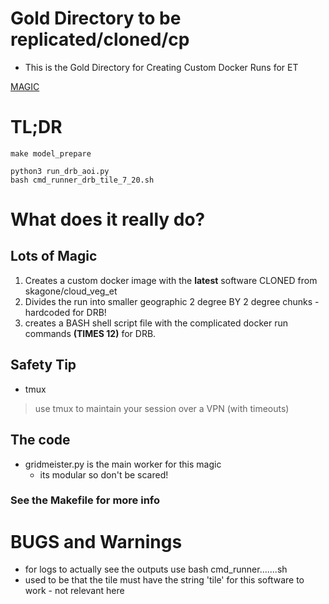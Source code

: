# Gold Directory to be replicated/cloned/cp
- This is the Gold Directory for Creating Custom Docker Runs for ET

[MAGIC](#lots-of-magic)
# TL;DR

```
make model_prepare
```

```
python3 run_drb_aoi.py
bash cmd_runner_drb_tile_7_20.sh

```

# What does it really do?

## Lots of Magic

1. Creates a custom docker image with the **latest** software CLONED from skagone/cloud_veg_et
2. Divides the run into smaller geographic 2 degree BY 2 degree chunks - hardcoded for DRB!
3. creates a BASH shell script file with the complicated docker run commands **(TIMES 12)** for DRB.

## Safety Tip

- tmux

> use tmux to maintain your session over a VPN (with timeouts)

## The code
- gridmeister.py is the main worker for this magic
  - its modular so don't be scared!

### See the Makefile for more info

# BUGS and Warnings

 - for logs to actually see the outputs use bash cmd_runner.......sh
 - used to be that the tile must have the string 'tile' for this software to work - not relevant here

